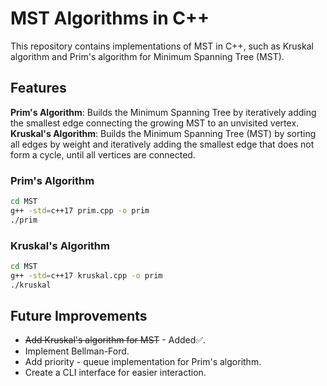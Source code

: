 ﻿# MST Algorithms in C++

This repository contains implementations of MST in C++, such as Kruskal algorithm and Prim's algorithm for Minimum Spanning Tree (MST).

## Features
 **Prim's Algorithm**: Builds the Minimum Spanning Tree by iteratively adding the smallest edge connecting the growing MST to an unvisited vertex.
 **Kruskal's Algorithm**: Builds the Minimum Spanning Tree (MST) by sorting all edges by weight and iteratively adding the smallest edge that does not form a cycle, until all vertices are connected.

### Prim's Algorithm

```bash
cd MST
g++ -std=c++17 prim.cpp -o prim
./prim
```
### Kruskal's Algorithm
```bash
cd MST
g++ -std=c++17 kruskal.cpp -o prim
./kruskal
```

## Future Improvements

- ~~Add Kruskal's algorithm for MST~~  - Added✅.
- Implement Bellman-Ford.
- Add priority - queue implementation for Prim's algorithm.
- Create a CLI interface for easier interaction.


